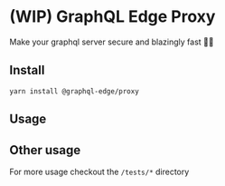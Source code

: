 # (WIP) GraphQL Edge Proxy

Make your graphql server secure and blazingly fast 🚀🚀

## Install

    yarn install @graphql-edge/proxy

## Usage

## Other usage

For more usage checkout the `/tests/*` directory
